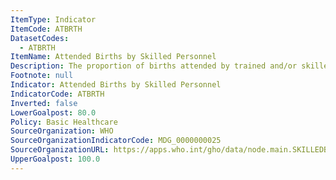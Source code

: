 ```yaml
---
ItemType: Indicator
ItemCode: ATBRTH
DatasetCodes:
  - ATBRTH
ItemName: Attended Births by Skilled Personnel
Description: The proportion of births attended by trained and/or skilled health personnel.
Footnote: null
Indicator: Attended Births by Skilled Personnel
IndicatorCode: ATBRTH
Inverted: false
LowerGoalpost: 80.0
Policy: Basic Healthcare
SourceOrganization: WHO
SourceOrganizationIndicatorCode: MDG_0000000025
SourceOrganizationURL: https://apps.who.int/gho/data/node.main.SKILLEDBIRTHATTENDANTS?lang=en
UpperGoalpost: 100.0
---
```


